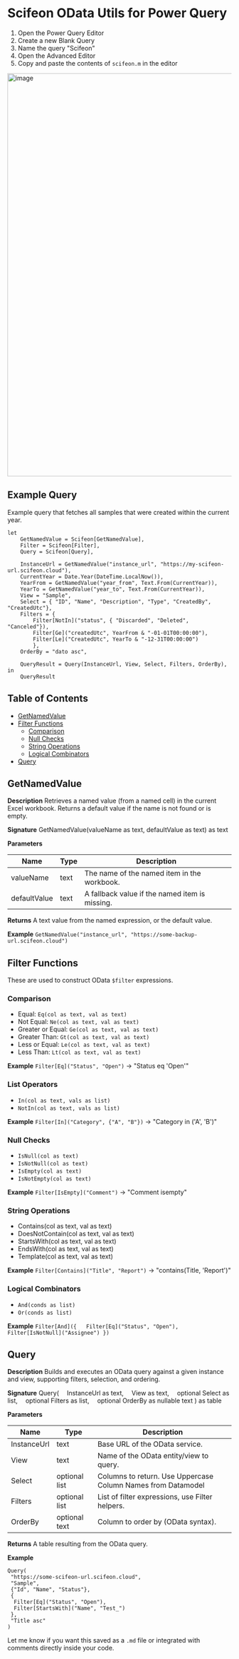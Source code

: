 # Scifeon OData Utils for Power Query

1. Open the Power Query Editor
2. Create a new Blank Query
3. Name the query "Scifeon"
4. Open the Advanced Editor
5. Copy and paste the contents of `scifeon.m` in the editor

<img width="903" alt="image" src="https://github.com/user-attachments/assets/f92430c2-7d25-400c-bd67-ff714f02ed4a" />


## Example Query
Example query that fetches all samples that were created within the current year.

```
let
    GetNamedValue = Scifeon[GetNamedValue],
    Filter = Scifeon[Filter],
    Query = Scifeon[Query],

    InstanceUrl = GetNamedValue("instance_url", "https://my-scifeon-url.scifeon.cloud"),
    CurrentYear = Date.Year(DateTime.LocalNow()),
    YearFrom = GetNamedValue("year_from", Text.From(CurrentYear)),
    YearTo = GetNamedValue("year_to", Text.From(CurrentYear)),
    View = "Sample",
    Select = { "ID", "Name", "Description", "Type", "CreatedBy", "CreatedUtc"},
    Filters = { 
        Filter[NotIn]("status", { "Discarded", "Deleted", "Canceled"}),
        Filter[Ge]("createdUtc", YearFrom & "-01-01T00:00:00"),
        Filter[Le]("CreatedUtc", YearTo & "-12-31T00:00:00")
        },
    OrderBy = "dato asc",

    QueryResult = Query(InstanceUrl, View, Select, Filters, OrderBy),
in
    QueryResult
```

## Table of Contents

* [GetNamedValue](#getnamedvalue)
* [Filter Functions](#filter-functions)
  * [Comparison](#comparison)
  * [Null Checks](#null-checks)
  * [String Operations](#string-operations)
  * [Logical Combinators](#logical-combinators)
* [Query](#query)

## GetNamedValue

**Description**
Retrieves a named value (from a named cell) in the current Excel workbook. Returns a default value if the name is not found or is empty.

**Signature**
GetNamedValue(valueName as text, defaultValue as text) as text

**Parameters**

| Name         | Type | Description                                    |
| ------------ | ---- | ---------------------------------------------- |
| valueName    | text | The name of the named item in the workbook.    |
| defaultValue | text | A fallback value if the named item is missing. |

**Returns**
A text value from the named expression, or the default value.

**Example**
`GetNamedValue("instance_url", "https://some-backup-url.scifeon.cloud")`


## Filter Functions

These are used to construct OData `$filter` expressions.

### Comparison

* Equal: `Eq(col as text, val as text)`
* Not Equal: `Ne(col as text, val as text)`
* Greater or Equal: `Ge(col as text, val as text)`
* Greater Than: `Gt(col as text, val as text)`
* Less or Equal: `Le(col as text, val as text)`
* Less Than: `Lt(col as text, val as text)`

**Example**
`Filter[Eq]("Status", "Open")` → "Status eq 'Open'"


### List Operators

* `In(col as text, vals as list)`
* `NotIn(col as text, vals as list)`

**Example**
`Filter[In]("Category", {"A", "B"})` → "Category in ('A', 'B')"

### Null Checks

* `IsNull(col as text)`
* `IsNotNull(col as text)`
* `IsEmpty(col as text)`
* `IsNotEmpty(col as text)`

**Example**
`Filter[IsEmpty]("Comment")` → "Comment isempty"


### String Operations

* Contains(col as text, val as text)
* DoesNotContain(col as text, val as text)
* StartsWith(col as text, val as text)
* EndsWith(col as text, val as text)
* Template(col as text, val as text)

**Example**
`Filter[Contains]("Title", "Report")` → "contains(Title, 'Report')"

### Logical Combinators

* `And(conds as list)`
* `Or(conds as list)`

**Example**
`Filter[And]({
  Filter[Eq]("Status", "Open"),
  Filter[IsNotNull]("Assignee")
})`


## Query

**Description**
Builds and executes an OData query against a given instance and view, supporting filters, selection, and ordering.

**Signature**
Query(
 InstanceUrl as text,
 View as text,
 optional Select as list,
 optional Filters as list,
 optional OrderBy as nullable text
) as table

**Parameters**

| Name        | Type          | Description                                                   |
| ----------- | ------------- | ------------------------------------------------------------- |
| InstanceUrl | text          | Base URL of the OData service.                                |
| View        | text          | Name of the OData entity/view to query.                       |
| Select      | optional list | Columns to return. Use Uppercase Column Names from Datamodel  |
| Filters     | optional list | List of filter expressions, use Filter helpers.               |
| OrderBy     | optional text | Column to order by (OData syntax).                            |

**Returns**
A table resulting from the OData query.

**Example**
```
Query(
 "https://some-scifeon-url.scifeon.cloud",
 "Sample",
 {"Id", "Name", "Status"},
 {
  Filter[Eq]("Status", "Open"),
  Filter[StartsWith]("Name", "Test_")
 },
 "Title asc"
)
```

Let me know if you want this saved as a `.md` file or integrated with comments directly inside your code.
